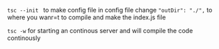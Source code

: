 ``tsc --init `` to make config file
in config file change ``"outDir": "./",`` to where you wanr=t to compile and make the index.js file

```tsc -w``` for starting an continous server and will compile the code continously 


